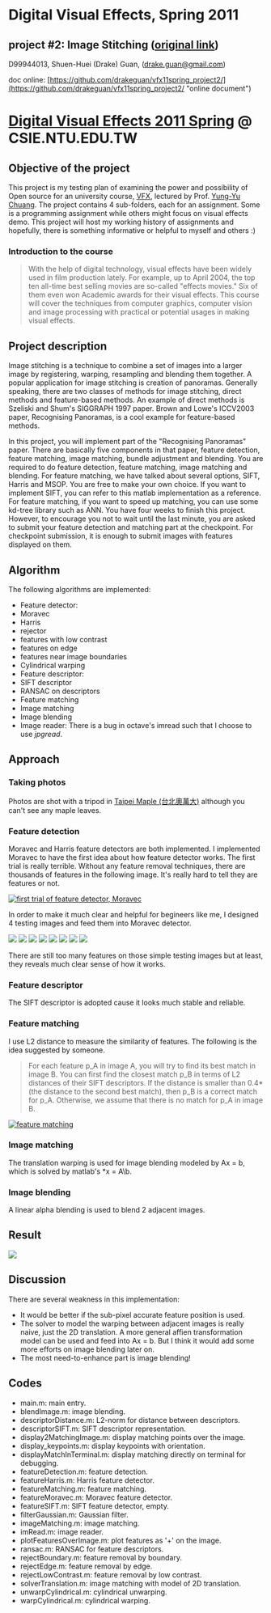 # Digital Visual Effects, Spring 2011
## project #2: Image Stitching ([original link](http://www.csie.ntu.edu.tw/~cyy/courses/vfx/11spring/assignments/proj2/))

D99944013,
Shuen-Huei (Drake) Guan,
(drake.guan@gmail.com)

doc online: [https://github.com/drakeguan/vfx11spring_project2/](https://github.com/drakeguan/vfx11spring_project2/ "online document")

# [Digital Visual Effects 2011 Spring](http://www.csie.ntu.edu.tw/~cyy/courses/vfx/11spring/ "Digital Visual Effects 2011 Spring") @ CSIE.NTU.EDU.TW

## Objective of the project

This project is my testing plan of examining the power and possibility of Open source for an university course, [VFX](http://www.csie.ntu.edu.tw/~cyy/courses/vfx/11spring/overview/ "Digital Visual Effects 2011 Spring"), lectured by Prof. [Yung-Yu Chuang](http://www.csie.ntu.edu.tw/~cyy/ "Yung-Yu Chuang 莊永裕"). The project contains 4 sub-folders, each for an assignment. Some is a programming assignment while others might focus on visual effects demo. This project will host my working history of assignments and hopefully, there is something informative or helpful to myself and others :)

### Introduction to the course

> With the help of digital technology, visual effects have been widely used in film production lately. For example, up to April 2004, the top ten all-time best selling movies are so-called "effects movies." Six of them even won Academic awards for their visual effects. This course will cover the techniques from computer graphics, computer vision and image processing with practical or potential usages in making visual effects.

## Project description

Image stitching is a technique to combine a set of images into a larger image by registering, warping, resampling and blending them together. A popular application for image stitching is creation of panoramas. Generally speaking, there are two classes of methods for image stitching, direct methods and feature-based methods. An example of direct methods is Szeliski and Shum's SIGGRAPH 1997 paper. Brown and Lowe's ICCV2003 paper, Recognising Panoramas, is a cool example for feature-based methods. 

In this project, you will implement part of the "Recognising Panoramas" paper. There are basically five components in that paper, feature detection, feature matching, image matching, bundle adjustment and blending. You are required to do feature detection, feature matching, image matching and blending. For feature matching, we have talked about several options, SIFT, Harris and MSOP. You are free to make your own choice. If you want to implement SIFT, you can refer to this matlab implementation as a reference. For feature matching, if you want to speed up matching, you can use some kd-tree library such as ANN. You have four weeks to finish this project. However, to encourage you not to wait until the last minute, you are asked to submit your feature detection and matching part at the checkpoint. For checkpoint submission, it is enough to submit images with features displayed on them. 

## Algorithm

The following algorithms are implemented:

* Feature detector:
 * Moravec
 * Harris
 * rejector
  * features with low contrast
  * features on edge
  * features near image boundaries
* Cylindrical warping
* Feature descriptor:
 * SIFT descriptor
 * RANSAC on descriptors
* Feature matching
* Image matching
* Image blending
* Image reader: There is a bug in octave's imread such that I choose to use *jpgread*.

## Approach
### Taking photos

Photos are shot with a tripod in [Taipei Maple (台北奧萬大)](http://takeabreak.myweb.hinet.net/ "台北奧萬大") although you can't see any maple leaves. 

### Feature detection

Moravec and Harris feature detectors are both implemented. I implemented Moravec to have the first idea about how feature detector works. The first trial is really terrible. Without any feature removal techniques, there are thousands of features in the following image. It's really hard to tell they are features or not.

[![first trial of feature detector, Moravec](image/testDetector/featuresOverImage_by_gaussian_window.jpg "first trial of feature detector, Moravec")](image/testDetector/featuresOverImage_by_gaussian_window.jpg "first trial of feature detector, Moravec")

In order to make it much clear and helpful for begineers like me, I designed 4 testing images and feed them into Moravec detector.

![](image/testDetector/test01.jpg)
![](image/testDetector/test02.jpg)
![](image/testDetector/test03.jpg)
![](image/testDetector/test04.jpg)
![](image/testDetector/featuresOverImage_test01.jpg)
![](image/testDetector/featuresOverImage_test02.jpg)
![](image/testDetector/featuresOverImage_test03.jpg)
![](image/testDetector/featuresOverImage_test04.jpg)

There are still too many features on those simple testing images but at least, they reveals much clear sense of how it works.

### Feature descriptor

The SIFT descriptor is adopted cause it looks much stable and reliable.

### Feature matching

I use L2 distance to measure the similarity of features. The following is the idea suggested by someone.

> For each feature p_A in image A, you will try to find its best match
in image B. You can first find the closest match p_B in terms of L2
distances of their SIFT descriptors. If the distance is smaller than
0.4*(the distance to the second best match), then p_B is a correct
match for p_A. Otherwise, we assume that there is no match for p_A
in image B.

[![feature matching](image/feature_matching.jpg "feature matching")](image/feature_matching.jpg "feature matching")

### Image matching

The translation warping is used for image blending modeled by Ax = b, which is solved by matlab's *x = A\b.

### Image blending

A linear alpha blending is used to blend 2 adjacent images.

## Result

![](image/stitched/taipei_maple_stitched.jpg)

## Discussion

There are several weakness in this implementation:

* It would be better if the sub-pixel accurate feature position is used.
* The solver to model the warping between adjacent images is really naive, just the 2D translation. A more general affien transformation model can be used and feed into Ax = b. But I think it would add some more efforts on image blending later on.
* The most need-to-enhance part is image blending!

## Codes

* main.m: main entry.
* blendImage.m: image blending.
* descriptorDistance.m: L2-norm for distance between descriptors.
* descriptorSIFT.m: SIFT descriptor representation.
* display2MatchingImage.m: display matching points over the image.
* display_keypoints.m: display keypoints with orientation.
* displayMatchInTerminal.m: display matching directly on terminal for debugging.
* featureDetection.m: feature detection.
* featureHarris.m: Harris feature detector.
* featureMatching.m: feature matching.
* featureMoravec.m: Moravec feature detector.
* featureSIFT.m: SIFT feature detector, empty.
* filterGaussian.m: Gaussian filter.
* imageMatching.m: image matching.
* imRead.m: image reader.
* plotFeaturesOverImage.m: plot features as '+' on the image.
* ransac.m: RANSAC for feature descriptors.
* rejectBoundary.m: feature removal by boundary.
* rejectEdge.m: feature removal by edge.
* rejectLowContrast.m: feature removal by low contrast.
* solverTranslation.m: image matching with model of 2D translation.
* unwarpCylindrical.m: cylindrical unwarping.
* warpCylindrical.m: cylindrical warping.

